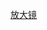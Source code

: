 [放大镜](https://hawkey7.github.io/specialEffect/%E6%94%BE%E5%A4%A7%E9%95%9C%E8%BF%9B%E9%98%B6%20-%20css/%E5%A4%9A%E5%BC%A0%E9%81%AE%E7%BD%A9jquery%E6%94%BE%E5%A4%A7%E9%95%9C.html)
